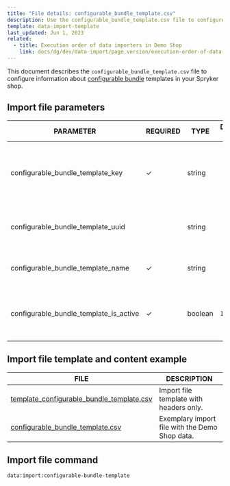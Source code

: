 ```yaml
---
title: "File details: configurable_bundle_template.csv"
description: Use the configurable_bundle_template.csv file to configure information about configurable bundle templates in your Spryker shop.
template: data-import-template
last_updated: Jun 1, 2023
related:
  - title: Execution order of data importers in Demo Shop
    link: docs/dg/dev/data-import/page.version/execution-order-of-data-importers.html
---
```


This document describes the `configurable_bundle_template.csv` file to configure information about [configurable bundle](/docs/pbc/all/product-information-management/{{page.version}}/base-shop/feature-overviews/configurable-bundle-feature-overview.html) templates in your Spryker shop.

## Import file parameters

| PARAMETER                                | REQUIRED | TYPE | DEFAULT VALUE | REQUIREMENTS OR COMMENTS | DESCRIPTION                                          |
| ---------------------------------------- | -------- | ---- | ------------- | ----------------------- | ---------------------------------------------------- |
| configurable_bundle_template_key         |  &check; | string |               |                         | Internal data import identifier of the configurable bundle template. |
| configurable_bundle_template_uuid        |          | string |               |                         | Unique identifier of the configurable bundle.  |
| configurable_bundle_template_name        |  &check; | string |               |                         | Glossary key of the configurable bundle name. |
| configurable_bundle_template_is_active   |  &check; | boolean | `1` | `1`: configurable bunlde is active</li><li>`0`: configurable bunlde is inactive</li></ul> | Flag for the configurable bundle name.  |

## Import file template and content example

| FILE | DESCRIPTION |
|---|---|
| [template_configurable_bundle_template.csv](https://spryker.s3.eu-central-1.amazonaws.com/docs/pbc/all/product-information-management/base-shop/import-and-export-data/file-details-configurable-bundle-template.csv.md/template_configurable_bundle_template.csv)| Import file template with headers only. |
| [configurable_bundle_template.csv](https://spryker.s3.eu-central-1.amazonaws.com/docs/pbc/all/product-information-management/base-shop/import-and-export-data/file-details-configurable-bundle-template.csv.md/configurable_bundle_template.csv) | Exemplary import file with the Demo Shop data. |


## Import file command

```bash
data:import:configurable-bundle-template
```